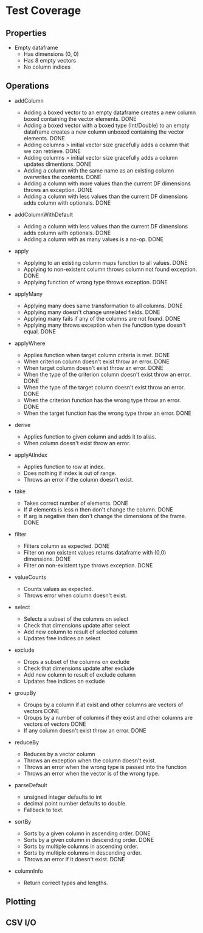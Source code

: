 # Test Coverage

## Properties
* Empty dataframe
  - Has dimensions (0, 0)
  - Has 8 empty vectors
  - No column indices

## Operations

* addColumn
  - Adding a boxed vector to an empty dataframe creates a new column boxed containing the vector elements. DONE
  - Adding a boxed vector with a boxed type (Int/Double) to an empty dataframe creates a new column unboxed containing the vector elements. DONE
  - Adding columns > initial vector size gracefully adds a column that we can retrieve. DONE
  - Adding columns > initial vector size gracefully adds a column updates dimentions. DONE
  - Adding a column with the same name as an existing column overwrites the contents. DONE
  - Adding a column with more values than the current DF dimensions throws an exception. DONE
  - Adding a column with less values than the current DF dimensions adds column with optionals. DONE

* addColumnWithDefault
  - Adding a column with less values than the current DF dimensions adds column with optionals. DONE
  - Adding a column with as many values is a no-op. DONE

* apply
  - Applying to an existing column maps function to all values. DONE
  - Applying to non-existent column throws column not found exception. DONE
  - Applying function of wrong type throws exception. DONE

* applyMany
  - Applying many does same transformation to all columns. DONE
  - Applying many doesn't change unrelated fields. DONE
  - Applying many fails if any of the columns are not found. DONE
  - Applying many throws exception when the function type doesn't equal. DONE

* applyWhere
  - Applies function when target column criteria is met. DONE
  - When criterion column doesn't exist throw an error. DONE
  - When target column doesn't exist throw an error. DONE
  - When the type of the criterion column doesn't exist throw an error. DONE
  - When the type of the target column doesn't exist throw an error. DONE
  - When the criterion function has the wrong type throw an error. DONE
  - When the target function has the wrong type throw an error. DONE

* derive
  - Applies function to given column and adds it to alias.
  - When column doesn't exist throw an error.

* applyAtIndex
  - Applies function to row at index.
  - Does nothing if index is out of range.
  - Throws an error if the column doesn't exist.

* take
  - Takes correct number of elements. DONE
  - If # elements is less n then don't change the column. DONE
  - If arg is negative then don't change the dimensions of the frame. DONE

* filter
  - Filters column as expected. DONE
  - Filter on non existent values returns dataframe with (0,0) dimensions. DONE
  - Filter on non-existent type throws exception. DONE

* valueCounts
  - Counts values as expected.
  - Throws error when column doesn't exist.

* select
  - Selects a subset of the columns on select
  - Check that dimensions update after select
  - Add new column to result of selected column
  - Updates free indices on select

* exclude
  - Drops a subset of the columns on exclude
  - Check that dimensions update after exclude
  - Add new column to result of exclude column
  - Updates free indices on exclude

* groupBy
  - Groups by a column if at exist and other columns are vectors of vectors DONE
  - Groups by a number of columns if they exist and other columns are vectors of vectors DONE
  - If any column doesn't exist throw an error. DONE

* reduceBy
  - Reduces by a vector column
  - Throws an exception when the column doesn't exist.
  - Throws an error when the wrong type is passed into the function
  - Throws an error when the vector is of the wrong type.

* parseDefault
  - unsigned integer defaults to int
  - decimal point number defaults to double.
  - Fallback to text.

* sortBy
  - Sorts by a given column in ascending order. DONE
  - Sorts by a given column in descending order. DONE
  - Sorts by multiple columns in ascending order.
  - Sorts by multiple columns in descending order.
  - Throws an error if it doesn't exist. DONE

* columnInfo
  - Return correct types and lengths.

## Plotting
<TODO>

## CSV I/O
<TODO>
